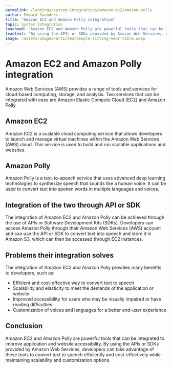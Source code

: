 ```yaml
---
permalink: /landings/system-integrations/amazon-ec2/amazon-polly
author: Edward Saunders
title: "Amazon EC2 and Amazon Polly integration"
topic: System Integration
leadhead: "Amazon EC2 and Amazon Polly are powerful tools that can be integrated to improve application and website accessibility"
leadtext: "By using the APIs or SDKs provided by Amazon Web Services, developers can take advantage of these tools to convert text to speech efficiently and cost-effectively while maintaining scalability and customization options."
image: /assets/images/articles/people-sitting-near-table.webp
---
```

<div class="arttext">    <h1>Amazon EC2 and Amazon Polly integration</h1>
    <p>Amazon Web Services (AWS) provides a range of tools and services for cloud-based computing, storage, and analysis. Two services that can be integrated with ease are Amazon Elastic Compute Cloud (EC2) and Amazon Polly.</p>
    <h2>Amazon EC2</h2>
    <p>Amazon EC2 is a scalable cloud computing service that allows developers to launch and manage virtual machines within the Amazon Web Services (AWS) cloud. This service is used to build and run scalable applications and websites.</p>
    <h2>Amazon Polly</h2>
    <p>Amazon Polly is a text-to-speech service that uses advanced deep learning technologies to synthesize speech that sounds like a human voice. It can be used to convert text into spoken words in multiple languages and voices.</p>
    <h2>Integration of the two through API or SDK</h2>
    <p>The integration of Amazon EC2 and Amazon Polly can be achieved through the use of APIs or Software Development Kits (SDKs). Developers can access Amazon Polly through their Amazon Web Services (AWS) account and can use the API or SDK to convert text into speech and store it in Amazon S3, which can then be accessed through EC2 instances.</p>
    <h2>Problems their integration solves</h2>
    <p>The integration of Amazon EC2 and Amazon Polly provides many benefits to developers, such as:</p>
    <ul>
      <li>Efficient and cost-effective way to convert text to speech</li>
      <li>Scalability and elasticity to meet the demands of the application or website</li>
      <li>Improved accessibility for users who may be visually impaired or have reading difficulties</li>
      <li>Customization of voices and languages for a better end-user experience</li>
    </ul>
    <h2>Conclusion</h2>
    <p>Amazon EC2 and Amazon Polly are powerful tools that can be integrated to improve application and website accessibility. By using the APIs or SDKs provided by Amazon Web Services, developers can take advantage of these tools to convert text to speech efficiently and cost-effectively while maintaining scalability and customization options.</p>
</div>